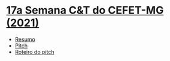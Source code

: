 # [17a Semana C&T do CEFET-MG (2021)](https://www.semanact.cefetmg.br/)

* [Resumo](./resumo.md)
* [Pitch](https://www.youtube.com/watch?v=g_K142fPMVI)
* [Roteiro do pitch](./roteiro-pitch.md)
